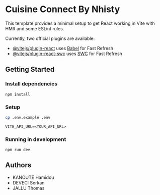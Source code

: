 # Cuisine Connect By Nhisty

This template provides a minimal setup to get React working in Vite with HMR and some ESLint rules.

Currently, two official plugins are available:

- [@vitejs/plugin-react](https://github.com/vitejs/vite-plugin-react/blob/main/packages/plugin-react/README.md) uses [Babel](https://babeljs.io/) for Fast Refresh
- [@vitejs/plugin-react-swc](https://github.com/vitejs/vite-plugin-react-swc) uses [SWC](https://swc.rs/) for Fast Refresh


## Getting Started

### Install dependencies

```
npm install
```

### Setup

```bash
cp .env.example .env
```

```env
VITE_API_URL=<YOUR_API_URL>
```

### Running in development

```
npm run dev
```

## Authors

- KANOUTE Hamidou
- DEVECI Serkan
- JALLU Thomas
